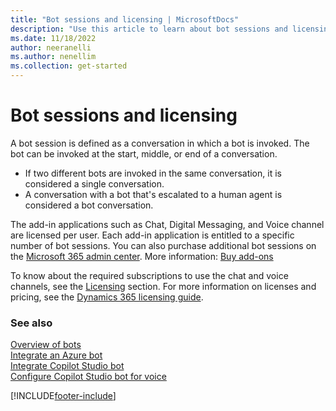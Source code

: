 ```yaml
---
title: "Bot sessions and licensing | MicrosoftDocs"
description: "Use this article to learn about bot sessions and licensing in Omnichannel for Customer Service."
ms.date: 11/18/2022
author: neeranelli
ms.author: nenellim
ms.collection: get-started
---
```


# Bot sessions and licensing

A bot session is defined as a conversation in which a bot is invoked. The bot can be invoked at the start, middle, or end of a conversation.

- If two different bots are invoked in the same conversation, it is considered a single conversation.
- A conversation with a bot that's escalated to a human agent is considered a bot conversation.

The add-in applications such as Chat, Digital Messaging, and Voice channel are licensed per user. Each add-in application is entitled to a specific number of bot sessions. You can also purchase additional bot sessions on the [Microsoft 365 admin center](https://go.microsoft.com/fwlink/?LinkId=866544). More information: [Buy add-ons](/microsoft-365/commerce/buy-or-edit-an-add-on?view=o365-worldwide&preserve-view=true)

To know about the required subscriptions to use the chat and voice channels, see the [Licensing](system-requirements-omnichannel.md#licensing) section. For more information on licenses and pricing, see the [Dynamics 365 licensing guide](https://go.microsoft.com/fwlink/p/?LinkId=866544).



### See also

[Overview of bots](overview-bots.md)  
[Integrate an Azure bot](configure-bot-azure.md)  
[Integrate Copilot Studio bot](configure-bot-virtual-agent.md)  
[Configure Copilot Studio bot for voice](voice-channel-pva-bots.md)  

[!INCLUDE[footer-include](../includes/footer-banner.md)]
